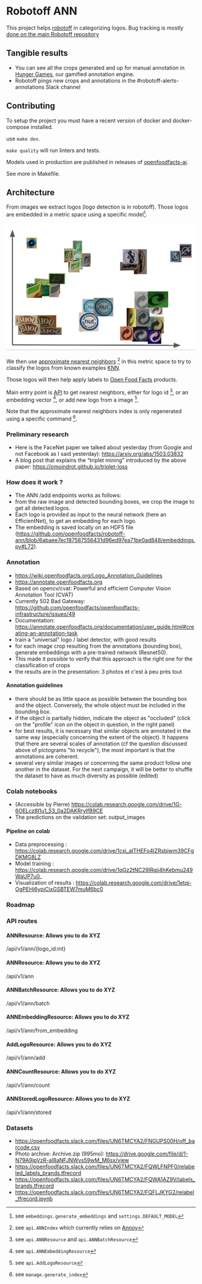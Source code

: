# Robotoff ANN

This project helps [robotoff](https://github.com/openfoodfacts/robotoff) in categorizing logos. Bug tracking is mostly [done on the main Robotoff repository](https://github.com/openfoodfacts/robotoff/issues/596)
## Tangible results
* You can see all the crops generated and up for manual annotation in [Hunger Games](https://hunger.openfoodfacts.org/logos), our gamified annotation engine.
* Robotoff pings new crops and annotations in the #robotoff-alerts-annotations Slack channel

## Contributing

To setup the project you must have a recent version of docker and docker-compose installed.

use `make dev`.

`make quality` will run linters and tests.

Models used in production are published in releases of [openfoodfacts-ai](https://github.com/openfoodfacts/openfoodfacts-ai/).

See more in Makefile.

## Architecture

From images we extract logos (logo detection is in robotoff).
Those logos are embedded in a metric space using a specific model[^embedding].

![Artist view of logo embeddings](./docs/logos-embedding.jpg)

We then use [approximate nearest neighbors](https://en.wikipedia.org/wiki/Nearest_neighbor_search#Approximate_nearest_neighbor) [^ann_index]
in this metric space
to try to classify the logos from known examples [KNN](https://en.wikipedia.org/wiki/K-nearest_neighbors_algorithm).

Those logos will then
help apply labels to [Open Food Facts](https://world.openfoodfacts.org) products.

Main entry point is [API](./api.py) to get nearest neighbors,
either for logo id [^nn_id], or an embedding vector [^nn_embedding], or add new logo from a image [^add_logo].

Note that the approximate nearest neighbors index is only regenerated using a specific command [^index_regenerate].


[^embedding]: see `embeddings.generate_embeddings`
and `settings.DEFAULT_MODEL`

[^ann_index]: see `api.ANNIndex` which currently relies on [Annoy](https://github.com/spotify/annoy/)

[^nn_id]: see `api.ANNResource` and `api.ANNBatchResource`

[^nn_embedding]: see `api.ANNEmbeddingResource`

[^add_logo]: see `api.AddLogoResource`

[^index_regenerate]: see `manage.generate_index`

### Preliminary research
* Here is the FaceNet paper we talked about yesterday (from Google and not Facebook as I said yesterday): https://arxiv.org/abs/1503.03832
* A blog post that explains the “triplet mining” introduced by the above paper: https://omoindrot.github.io/triplet-loss


### How does it work ?

* The ANN /add endpoints works as follows:
* from the raw image and detected bounding boxes, we crop the image to get all detected logos.
* Each logo is provided as input to the neural network (here an EfficientNet), to get an embedding for each logo.
* The embedding is saved locally on an HDF5 file (https://github.com/openfoodfacts/robotoff-ann/blob/6abaee7ec187587556431d96ed97ea71be0ad848/embeddings.py#L72).


### Annotation
* https://wiki.openfoodfacts.org/Logo_Annotation_Guidelines 
* https://annotate.openfoodfacts.org 
* Based on opencv/cvat: Powerful and efficient Computer Vision Annotation Tool (CVAT)  
* Currently 502 Bad Gateway: https://github.com/openfoodfacts/openfoodfacts-infrastructure/issues/49 
* Documentation: https://annotate.openfoodfacts.org/documentation/user_guide.html#creating-an-annotation-task 
* train a "universal" logo / label detector, with good results
* for each image crop resulting from the annotations (bounding box), generate embeddings with a pre-trained network (Resnet50). 
* This made it possible to verify that this approach is the right one for the classification of crops
* the results are in the presentation: 3 photos et c'est à peu près tout

#### Annotation guidelines
* there should be as little space as possible between the bounding box and the object. Conversely, the whole object must be included in the bounding box.
* if the object is partially hidden, indicate the object as "occluded" (click on the "profile" icon on the object in question, in the right panel)
* for best results, it is necessary that similar objects are annotated in the same way (especially concerning the extent of the object). It happens that there are several scales of annotation (cf the question discussed above of pictograms "to recycle"), the most important is that the annotations are coherent.
* several very similar images or concerning the same product follow one another in the dataset. For the next campaign, it will be better to shuffle the dataset to have as much diversity as possible (edited)


### Colab notebooks
* (Accessible by Pierre) https://colab.research.google.com/drive/1G-6OELcz8l1u1_53_0a2DAKRryIfB9CE 
* The predictions on the validation set: output_images
#### Pipeline on colab
* Data preprocessing : https://colab.research.google.com/drive/1cxi_aITHEFo4IZRsbiwm39CFgDKMG8LZ
* Model training : https://colab.research.google.com/drive/1qGz2tNC29IRqji4hKebmu249WaUP7u0_
* Visualization of results : https://colab.research.google.com/drive/1etqj-OgPEHi6ypjCixGSBTEW7muM6bc0

### Roadmap

### API routes
#### ANNResource: Allows you to do XYZ
/api/v1/ann/{logo_id:int}
#### ANNResource: Allows you to do XYZ
/api/v1/ann
#### ANNBatchResource: Allows you to do XYZ
/api/v1/ann/batch
#### ANNEmbeddingResource: Allows you to do XYZ
/api/v1/ann/from_embedding
#### AddLogoResource: Allows you to do XYZ
/api/v1/ann/add
#### ANNCountResource: Allows you to do XYZ
/api/v1/ann/count
#### ANNStoredLogoResource: Allows you to do XYZ
/api/v1/ann/stored

### Datasets

* https://openfoodfacts.slack.com/files/UN6TMCYA2/FNGUPS00H/off_barcode.csv 
* Photo archive: Archive.zip (995mo): https://drive.google.com/file/d/1-N79A9jpVzR-al8aNFJNWvs59wM_M6sx/view
* https://openfoodfacts.slack.com/files/UN6TMCYA2/FQWLFNPF0/relabeled_labels_brands.tfrecord 
* https://openfoodfacts.slack.com/files/UN6TMCYA2/FQWA1AZ9V/labels_brands.tfrecord 
* https://openfoodfacts.slack.com/files/UN6TMCYA2/FQFLJKYG2/relabel_tfrecord.ipynb 
